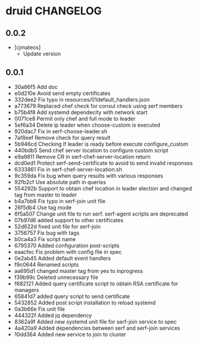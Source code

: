 druid CHANGELOG
===============

0.0.2
-----
- [cjmateos]
  - Update version

0.0.1
-----
- 30a86f5 Add doc
- e0d210e Avoid send empty certificates
- 332dee2 Fix typo in resources/01default_handlers.json
- a773679 Replaced chef check for consul check using serf members
- b75b4f8 Add systemd dependecity with network start
- 0071ce8 Permit only chef and full mode to leader
- 5ef6a34 Delete ip leader when choose-custom is executed
- 920dac7 Fix in serf-choose-leader.sh
- 7af8eef Remove check for query result
- 5b946cd Checking if leader is ready before execute configure_custom
- 440bdb5 Send chef server location to configure custom script
- e9a9811 Remove CR in serf-chef-server-location return
- dcd0ed1 Protect serf-send-certificate to avoid to send invalid responses
- 6333861 Fix in serf-chef-server-location.sh
- 9c359da Fix bug when query results with various responses
- 92fb2cf Use absolute path in queries
- 554292b Support to obtain chef location in leader election and changed tag from master to leader
- b4a7bb6 Fix typo in serf-join unit file
- 26f5db4 Use tag mode
- 6f5a507 Change unit file to run serf. serf-agent scripts are deprecated
- 07b97d6 added support to other certificates
- 52d622d fixed unit file for serf-join
- 3756757 Fix bug with tags
- b0ca4a3 Fix script name
- 6795370 Added configuration post-scripts
- eaacfec Fix problem with config file in spec
- 0e2ab45 Added default event handlers
- f9c0644 Renamed scripts
- aa695d1 changed master tag from yes to inprogress
- f39b99c Deleted unnecessary file
- f682121 Added query certificate script to obtain RSA certificate for managers
- 65841d7 added query script to send certificate
- 5432852 Added post script installation to reload systemd
- 0a3b66e Fix unit file
- 444322f Added jq dependency
- 8362a9f Added new systemd unit file for serf-join service to spec
- 4a420a9 Added dependencies between serf and serf-join services
- 10dd364 Added new service to join to cluster
